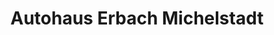 ---
title: "Autohaus Erbach Michelstadt"
url: /michelstadt/autohaus-erbach-michelstadt/
shop: Autowerkstatt
---